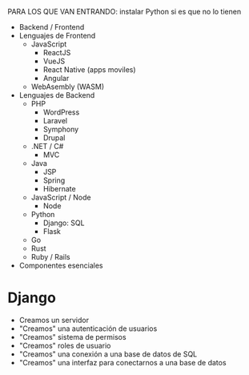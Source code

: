 PARA LOS QUE VAN ENTRANDO: instalar Python si es que no lo tienen

- Backend / Frontend
- Lenguajes de Frontend
    - JavaScript
        - ReactJS
        - VueJS
        - React Native (apps moviles)
        - Angular
    - WebAsembly (WASM)
- Lenguajes de Backend
    - PHP
        - WordPress
        - Laravel
        - Symphony
        - Drupal
    - .NET / C#
        - MVC
    - Java
        - JSP
        - Spring
        - Hibernate
    - JavaScript / Node
        - Node
    - Python
        - Django: SQL
        - Flask
    - Go
    - Rust
    - Ruby / Rails
- Componentes esenciales

# Django

- Creamos un servidor
- "Creamos" una autenticación de usuarios
- "Creamos" sistema de permisos
- "Creamos" roles de usuario
- "Creamos" una conexión a una base de datos de SQL
- "Creamos" una interfaz para conectarnos a una base de datos
